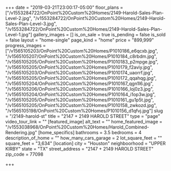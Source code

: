 +++
date = "2019-03-21T23:00:17-05:00"
floor_plans = ["/v1553284722/OnPoint%20Custom%20Homes/2149-Harold-Sales-Plan-Level-2.jpg", "/v1553284722/OnPoint%20Custom%20Homes/2149-Harold-Sales-Plan-Level-3.jpg", "/v1553284722/OnPoint%20Custom%20Homes/2149-Harold-Sales-Plan-Level-1.jpg"]
gallery_images = []
is_on_sale = true
is_pending = false
is_sold = false
layout = "home-single"
page_kind = "home"
price = "899,999"
progress_images = ["/v1565105203/OnPoint%20Custom%20Homes/P1010186_e6qcxb.jpg", "/v1565105207/OnPoint%20Custom%20Homes/P1010184_c8rbdm.jpg", "/v1565105205/OnPoint%20Custom%20Homes/P1010183_p2mpge.jpg", "/v1565105205/OnPoint%20Custom%20Homes/P1010179_f2aviy.jpg", "/v1565105203/OnPoint%20Custom%20Homes/P1010174_uaorrf.jpg", "/v1565105205/OnPoint%20Custom%20Homes/P1010172_qqahqg.jpg", "/v1565105204/OnPoint%20Custom%20Homes/P1010167_qgn1l6.jpg", "/v1565105206/OnPoint%20Custom%20Homes/P1010166_loj0z3.jpg", "/v1565105204/OnPoint%20Custom%20Homes/P1010164_i1op3w.jpg", "/v1565105205/OnPoint%20Custom%20Homes/P1010161_gu1p5t.jpg", "/v1565105205/OnPoint%20Custom%20Homes/P1010158_zwkozd.jpg", "/v1565105198/OnPoint%20Custom%20Homes/P1010156_d1qfvj.jpg"]
slug = "/2149-harold-st"
title = "2147 + 2149 HAROLD STREET"
type = "page"
video_tour_link = ""
[featured_image]
alt_text = ""
home_featured_image = "/v1553038968/OnPoint%20Custom%20Homes/Harold_Combined-Rendering.jpg"
[home_specifics]
bathrooms = 3.5
bedrooms = 4
description_of_home = ""
how_many_cars_garage = 2
lot_square_feet = ""
square_feet = "3,634"
[location]
city = "Houston"
neighboorhood = "UPPER KIRBY"
state = "TX"
street_address = "2147 + 2149 HAROLD STREET"
zip_code = 77098

+++
